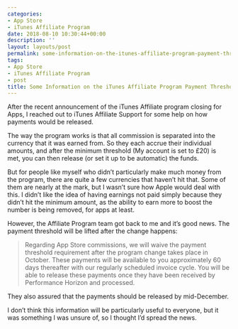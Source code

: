 ```yaml
---
categories:
- App Store
- iTunes Affiliate Program
date: 2018-08-10 10:30:44+00:00
description: ''
layout: layouts/post
permalink: some-information-on-the-itunes-affiliate-program-payment-threshold/
tags:
- App Store
- iTunes Affiliate Program
- post
title: Some Information on the iTunes Affiliate Program Payment Threshold
---
```


<p>After the recent announcement of the iTunes Affiliate program closing for Apps, I reached out to iTunes Affiliate Support for some help on how payments would be released.</p>
<p>The way the program works is that all commission is separated into the currency that it was earned from. So they each accrue their individual amounts, and after the minimum threshold (My account is set to £20) is met, you can then release (or set it up to be automatic) the funds.</p>
<p>But for people like myself who didn’t particularly make much money from the program, there are quite a few currencies that haven’t hit that. Some of them are nearly at the mark, but I wasn’t sure how Apple would deal with this. I didn’t like the idea of having earnings not paid simply because they didn’t hit the minimum amount, as the ability to earn more to boost the number is being removed, for apps at least.</p>
<p>However, the Affiliate Program team got back to me and it’s good news. The payment threshold will be lifted after the change happens:</p>
<blockquote>
<p>Regarding App Store commissions, we will waive the payment threshold requirement after the program change takes place in October. These payments will be available to you approximately 60 days thereafter with our regularly scheduled invoice cycle. You will be able to release these payments once they have been received by Performance Horizon and processed.</p>
</blockquote>
<p>They also assured that the payments should be released by mid-December.</p>
<p>I don’t think this information will be particularly useful to everyone, but it was something I was unsure of, so I thought I’d spread the news.</p>